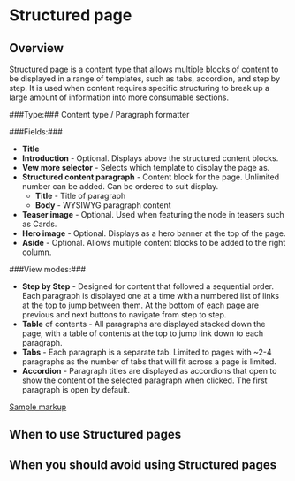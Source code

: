 # Structured page #

## Overview ##
Structured page is a content type that allows multiple blocks of content to be displayed in a range of templates, such as tabs, accordion, and step by step. It is used when content requires specific structuring to break up a large amount of information into more consumable sections.

###Type:###
Content type / Paragraph formatter

###Fields:###

* **Title**
* **Introduction** - Optional. Displays above the structured content blocks.
* **Vew more selector** - Selects which template to display the page as.
* **Structured content paragraph** - Content block for the page. Unlimited number can be added. Can be ordered to suit display.
    * **Title** - Title of paragraph
    * **Body** - WYSIWYG paragraph content
* **Teaser image** - Optional. Used when featuring the node in teasers such as Cards.
* **Hero image** - Optional. Displays as a hero banner at the top of the page.
* **Aside** - Optional. Allows multiple content blocks to be added to the right column.

###View modes:###

* **Step by Step** - Designed for content that followed a sequential order. Each paragraph is displayed one at a time with a numbered list of links at the top to jump between them. At the bottom of each page are previous and next buttons to navigate from step to step. 
* **Table** of contents - All paragraphs are displayed stacked down the page, with a table of contents at the top to jump link down to each paragraph.
* **Tabs** - Each paragraph is a separate tab. Limited to pages with ~2-4 paragraphs as the number of tabs that will fit across a page is limited.
* **Accordion** - Paragraph titles are displayed as accordions that open to show the content of the selected paragraph when clicked. The first paragraph is open by default.

[Sample markup](structured-page.html)

## When to use Structured pages ##


## When you should avoid using Structured pages ##

